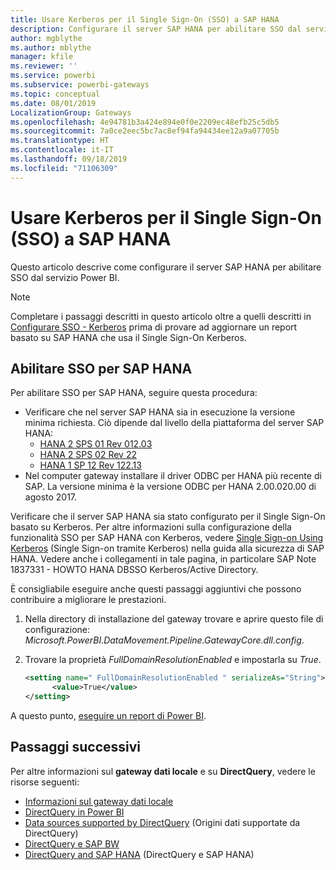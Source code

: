 ```yaml
---
title: Usare Kerberos per il Single Sign-On (SSO) a SAP HANA
description: Configurare il server SAP HANA per abilitare SSO dal servizio Power BI
author: mgblythe
ms.author: mblythe
manager: kfile
ms.reviewer: ''
ms.service: powerbi
ms.subservice: powerbi-gateways
ms.topic: conceptual
ms.date: 08/01/2019
LocalizationGroup: Gateways
ms.openlocfilehash: 4e94781b3a424e894e0f0e2209ec48efb25c5db5
ms.sourcegitcommit: 7a0ce2eec5bc7ac8ef94fa94434ee12a9a07705b
ms.translationtype: HT
ms.contentlocale: it-IT
ms.lasthandoff: 09/18/2019
ms.locfileid: "71106309"
---
```

# <a name="use-kerberos-for-single-sign-on-sso-to-sap-hana"></a>Usare Kerberos per il Single Sign-On (SSO) a SAP HANA

Questo articolo descrive come configurare il server SAP HANA per abilitare SSO dal servizio Power BI.

> [!NOTE]
> Completare i passaggi descritti in questo articolo oltre a quelli descritti in [Configurare SSO - Kerberos](service-gateway-sso-kerberos.md) prima di provare ad aggiornare un report basato su SAP HANA che usa il Single Sign-On Kerberos.

## <a name="enable-sso-for-sap-hana"></a>Abilitare SSO per SAP HANA

Per abilitare SSO per SAP HANA, seguire questa procedura:

* Verificare che nel server SAP HANA sia in esecuzione la versione minima richiesta. Ciò dipende dal livello della piattaforma del server SAP HANA:
  * [HANA 2 SPS 01 Rev 012.03](https://launchpad.support.sap.com/#/notes/2557386)
  * [HANA 2 SPS 02 Rev 22](https://launchpad.support.sap.com/#/notes/2547324)
  * [HANA 1 SP 12 Rev 122.13](https://launchpad.support.sap.com/#/notes/2528439)
* Nel computer gateway installare il driver ODBC per HANA più recente di SAP.  La versione minima è la versione ODBC per HANA 2.00.020.00 di agosto 2017.

Verificare che il server SAP HANA sia stato configurato per il Single Sign-On basato su Kerberos. Per altre informazioni sulla configurazione della funzionalità SSO per SAP HANA con Kerberos, vedere [Single Sign-on Using Kerberos](https://help.sap.com/viewer/b3ee5778bc2e4a089d3299b82ec762a7/2.0.03/1885fad82df943c2a1974f5da0eed66d.html) (Single Sign-on tramite Kerberos) nella guida alla sicurezza di SAP HANA. Vedere anche i collegamenti in tale pagina, in particolare SAP Note 1837331 - HOWTO HANA DBSSO Kerberos/Active Directory.

È consigliabile eseguire anche questi passaggi aggiuntivi che possono contribuire a migliorare le prestazioni.

1. Nella directory di installazione del gateway trovare e aprire questo file di configurazione: *Microsoft.PowerBI.DataMovement.Pipeline.GatewayCore.dll.config*.

2. Trovare la proprietà *FullDomainResolutionEnabled* e impostarla su *True*.

    ```xml
    <setting name=" FullDomainResolutionEnabled " serializeAs="String">
          <value>True</value>
    </setting>
    ```

A questo punto, [eseguire un report di Power BI](service-gateway-sso-kerberos.md#run-a-power-bi-report).

## <a name="next-steps"></a>Passaggi successivi

Per altre informazioni sul **gateway dati locale** e su **DirectQuery**, vedere le risorse seguenti:

* [Informazioni sul gateway dati locale](/data-integration/gateway/service-gateway-getting-started)
* [DirectQuery in Power BI](desktop-directquery-about.md)
* [Data sources supported by DirectQuery](desktop-directquery-data-sources.md) (Origini dati supportate da DirectQuery)
* [DirectQuery e SAP BW](desktop-directquery-sap-bw.md)
* [DirectQuery and SAP HANA](desktop-directquery-sap-hana.md) (DirectQuery e SAP HANA)
